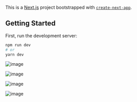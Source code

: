 This is a [Next.js](https://nextjs.org/) project bootstrapped with [`create-next-app`](https://github.com/vercel/next.js/tree/canary/packages/create-next-app).

## Getting Started

First, run the development server:

```bash
npm run dev
# or
yarn dev
```

![image](https://user-images.githubusercontent.com/62656936/191613649-bb76b3ae-d1bd-4301-a98a-542f25d7251f.png)


![image](https://user-images.githubusercontent.com/62656936/191613719-3071153d-849d-4056-950e-f215be219903.png)

![image](https://user-images.githubusercontent.com/62656936/191613823-cd2b26ad-85f4-4a1b-9dfe-1785ef8b76b9.png)


![image](https://user-images.githubusercontent.com/62656936/191613872-05498965-f1bb-41e3-966f-b9060c577e46.png)
